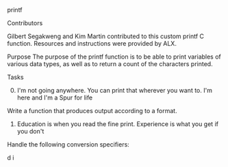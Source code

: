 printf


Contributors

Gilbert Segakweng and Kim Martin contributed to this custom printf C function. Resources and instructions were provided by ALX.

Purpose
The purpose of the printf function is to be able to print variables of various data types, as well as to return a count of the characters printed.

Tasks

0. I'm not going anywhere. You can print that wherever you want to. I'm here and I'm a Spur for life

Write a function that produces output according to a format.



1. Education is when you read the fine print. Experience is what you get if you don't

Handle the following conversion specifiers:

d
i
